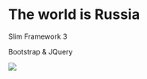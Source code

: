 # The world is Russia

Slim Framework 3

Bootstrap & JQuery

![](http://s7.hostingkartinok.com/uploads/images/2015/07/c9a61191ed44c8da38dd7d377b983c1f.jpg)
